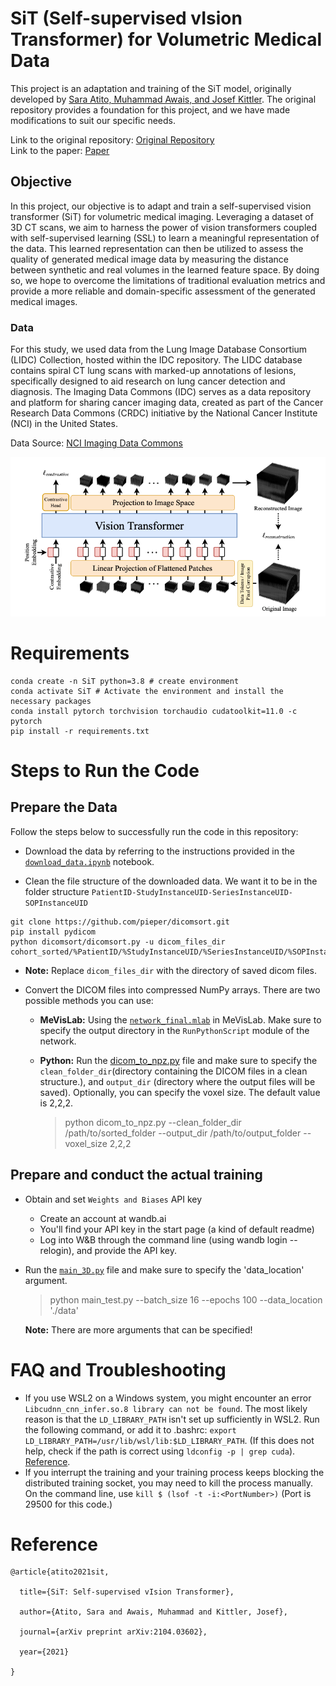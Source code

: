 # SiT (Self-supervised vIsion Transformer) for Volumetric Medical Data

This project is an adaptation and training of the SiT model, originally developed by [Sara Atito, Muhammad Awais, and Josef Kittler](https://github.com/Sara-Ahmed/SiT). The original repository provides a foundation for this project, and we have made modifications to suit our specific needs.

Link to the original repository: [Original Repository](https://github.com/Sara-Ahmed/SiT)
</br>Link to the paper: [Paper](https://arxiv.org/abs/2104.03602)

## Objective

In this project, our objective is to adapt and train a self-supervised vision transformer (SiT) for volumetric medical imaging. Leveraging a dataset of 3D CT scans, we aim to harness the power of vision transformers coupled with self-supervised learning (SSL) to learn a meaningful representation of the data. This learned representation can then be utilized to assess the quality of generated medical image data by measuring the distance between synthetic and real volumes in the learned feature space. By doing so, we hope to overcome the limitations of traditional evaluation metrics and provide a more reliable and domain-specific assessment of the generated medical images.

### Data 
For this study, we used data from the Lung Image Database Consortium (LIDC) Collection, hosted within the IDC repository. The LIDC database contains spiral CT lung scans with marked-up annotations of lesions, specifically designed to aid research on lung cancer detection and diagnosis.
The Imaging Data Commons (IDC) serves as a data repository and platform for sharing cancer imaging data, created as part of the Cancer Research Data Commons (CRDC) initiative by the National Cancer Institute (NCI) in the United States.

Data Source: [NCI Imaging Data Commons](https://aacrjournals.org/cancerres/article/81/16/4188/670283/NCI-Imaging-Data-CommonsNCI-Imaging-Data-Commons)



![](imgs/architecture_new.png)


# Requirements
```
conda create -n SiT python=3.8 # create environment
conda activate SiT # Activate the environment and install the necessary packages
conda install pytorch torchvision torchaudio cudatoolkit=11.0 -c pytorch
pip install -r requirements.txt
```
# Steps to Run the Code

## Prepare the Data
Follow the steps below to successfully run the code in this repository:

- Download the data by referring to the instructions provided in the [`download_data.ipynb`](./download_data.ipynb) notebook.

- Clean the file structure of the downloaded data. We want it to be in the folder structure `PatientID-StudyInstanceUID-SeriesInstanceUID-SOPInstanceUID`
```
git clone https://github.com/pieper/dicomsort.git
pip install pydicom
python dicomsort/dicomsort.py -u dicom_files_dir cohort_sorted/%PatientID/%StudyInstanceUID/%SeriesInstanceUID/%SOPInstanceUID.dcm
```
- **Note:** Replace `dicom_files_dir` with the directory of saved dicom files.

- Convert the DICOM files into compressed NumPy arrays. There are two possible methods you can use:
  - **MeVisLab:** Using the [`network_final.mlab`](./network_final.mlab) in MeVisLab. Make sure to specify the output directory in the `RunPythonScript` module of the network.
  - **Python:** Run the [dicom_to_npz.py](./dicom_to_npz.py) file and make sure to specify the `clean_folder_dir`(directory containing the DICOM files in a clean structure.), and `output_dir` (directory where the output files will be saved). Optionally, you can specify the voxel size. The default value is 2,2,2.
    
    > python dicom_to_npz.py --clean_folder_dir /path/to/sorted_folder --output_dir /path/to/output_folder --voxel_size 2,2,2

## Prepare and conduct the actual training

- Obtain and set `Weights and Biases` API key
  - Create an account at wandb.ai
  - You'll find your API key in the start page (a kind of default readme)
  - Log into W&B through the command line (using wandb login --relogin), and provide the API key.
- Run the [`main_3D.py`](./main_test.py) file and make sure to specify the 'data_location' argument.
  > python main_test.py --batch_size 16 --epochs 100 --data_location './data'

  **Note:** There are more arguments that can be specified!



# FAQ and Troubleshooting

* If you use WSL2 on a Windows system, you might encounter an error `Libcudnn_cnn_infer.so.8 library can not be found`. The most likely reason is that the `LD_LIBRARY_PATH` isn't set up sufficiently in WSL2. Run the following command, or add it to .bashrc: `export LD_LIBRARY_PATH=/usr/lib/wsl/lib:$LD_LIBRARY_PATH`. (If this does not help, check if the path is correct using `ldconfig -p | grep cuda`). [Reference](https://discuss.pytorch.org/t/libcudnn-cnn-infer-so-8-library-can-not-found/164661).
* If you interrupt the training and your training process keeps blocking the distributed training socket, you may need to kill the process manually. On the command line, use `kill $ (lsof -t -i:<PortNumber>)` (Port is 29500 for this code.)

# Reference


```
@article{atito2021sit,

  title={SiT: Self-supervised vIsion Transformer},

  author={Atito, Sara and Awais, Muhammad and Kittler, Josef},

  journal={arXiv preprint arXiv:2104.03602},

  year={2021}

}
```


